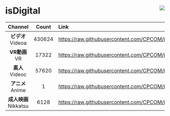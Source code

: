 # isDigital <img align="right" src="https://img.shields.io/github/last-commit/CPCOM/isDigital"/>  
  
| Channel | Count | Link |  
| :-----: | :---: | :--- |  
|**ビデオ**<br />Videoa | 430624 | https://raw.githubusercontent.com/CPCOM/isDigital/main/Videoa.txt |  
|**VR動画**<br />VR | 17322 | https://raw.githubusercontent.com/CPCOM/isDigital/main/VR.txt |  
|**素人**<br />Videoc | 57620 | https://raw.githubusercontent.com/CPCOM/isDigital/main/Videoc.txt |  
|**アニメ**<br />Anime | 1 | https://raw.githubusercontent.com/CPCOM/isDigital/main/Anime.txt |  
|**成人映画**<br />Nikkatsu | 6128 | https://raw.githubusercontent.com/CPCOM/isDigital/main/Nikkatsu.txt |  
